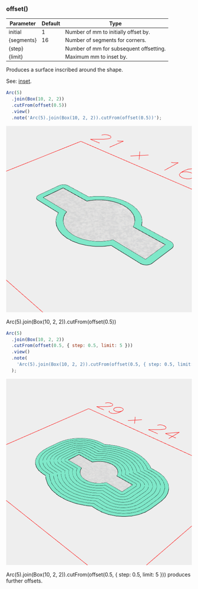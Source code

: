 ### offset()
Parameter|Default|Type
---|---|---
initial|1|Number of mm to initially offset by.
{segments}|16|Number of segments for corners.
{step}||Number of mm for subsequent offsetting.
{limit}||Maximum mm to inset by.

Produces a surface inscribed around the shape.

See: [inset](../../nb/api/inset.md).

```JavaScript
Arc(5)
  .join(Box(10, 2, 2))
  .cutFrom(offset(0.5))
  .view()
  .note('Arc(5).join(Box(10, 2, 2)).cutFrom(offset(0.5))');
```

![Image](offset.md.0.png)

Arc(5).join(Box(10, 2, 2)).cutFrom(offset(0.5))

```JavaScript
Arc(5)
  .join(Box(10, 2, 2))
  .cutFrom(offset(0.5, { step: 0.5, limit: 5 }))
  .view()
  .note(
    'Arc(5).join(Box(10, 2, 2)).cutFrom(offset(0.5, { step: 0.5, limit: 5 })) produces further offsets.'
  );
```

![Image](offset.md.1.png)

Arc(5).join(Box(10, 2, 2)).cutFrom(offset(0.5, { step: 0.5, limit: 5 })) produces further offsets.
